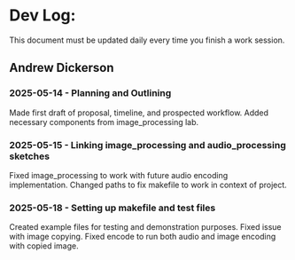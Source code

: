 # Dev Log:

This document must be updated daily every time you finish a work session.

## Andrew Dickerson

### 2025-05-14 - Planning and Outlining
Made first draft of proposal, timeline, and prospected workflow.
Added necessary components from image_processing lab.

### 2025-05-15 - Linking image_processing and audio_processing sketches
Fixed image_processing to work with future audio encoding implementation. Changed paths to fix makefile to work in context of project.

### 2025-05-18 - Setting up makefile and test files
Created example files for testing and demonstration purposes. Fixed issue with image copying. Fixed encode to run both audio and image encoding with copied image.
